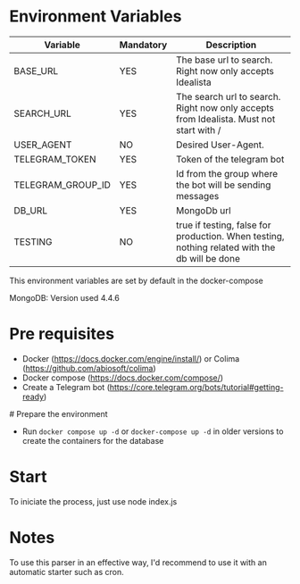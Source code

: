 # Environment Variables

| Variable          | Mandatory | Description                                                                                   |
|-------------------|-----------|-----------------------------------------------------------------------------------------------|
| BASE_URL          | YES       | The base url to search. Right now only accepts Idealista                                      |
| SEARCH_URL        | YES       | The search url to search. Right now only accepts from Idealista. Must not start with /        |
| USER_AGENT        | NO        | Desired User-Agent.                                                                           |
| TELEGRAM_TOKEN    | YES       | Token of the telegram bot                                                                     |
| TELEGRAM_GROUP_ID | YES       | Id from the group where the bot will be sending messages                                      |
| DB_URL            | YES       | MongoDb url                                                                                   |
| TESTING           | NO        | true if testing, false for production. When testing, nothing related with the db will be done |

This environment variables are set by default in the docker-compose

MongoDB: Version used 4.4.6

# Pre requisites
 - Docker (https://docs.docker.com/engine/install/) or Colima (https://github.com/abiosoft/colima)
 - Docker compose (https://docs.docker.com/compose/)
 - Create a Telegram bot (https://core.telegram.org/bots/tutorial#getting-ready)

# Prepare the environment
 - Run `docker compose up -d` or `docker-compose up -d` in older versions to create the containers for the database

# Start
To iniciate the process, just use node index.js

# Notes
To use this parser in an effective way, I'd recommend to use it with an automatic starter such as cron.
